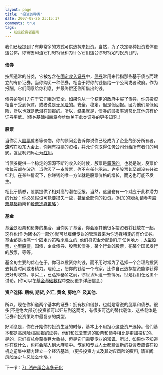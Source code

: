```yaml
---
layout: page
title: "投资的种类"
date: 2007-08-26 23:15:17
comments: true
tags:
  - 初级投资者指南
---
```

我们已经提到了有非常多的方式可供选择来投资。当然，为了决定哪种投资载体更适合你，你需要知道它们的特征和为什么它们适合你的特定的投资目的。

#### 债券

按照通常的分类，它被包含在[固定收入证券](http://www.investopedia.com/terms/f/fixed-incomesecurity.asp)中，[债券](http://www.investopedia.com/terms/b/bond.asp)常用来代指那些基于债务而建立的有价证券。当你购买一种债券，相当于将你的钱借给一个公司或者政府。作为报酬，它们同意给你利息，并最终偿还你所借出的钱。

债券的吸引力在于它们相对安全。如果你从一个稳定的政府中买了债券，你的投资相当于受到保障，或者说是[无风险的](http://www.investopedia.com/terms/r/riskfreeasset.asp)。安全，稳定，但是低回报。因为他们是低[风险](http://www.investopedia.com/terms/r/risk.asp)，所以也就是低潜在回报的。所以，结果就是，债券的回报率通常比其他的有价证券要低。([债券基础](http://www.investopedia.com/university/bonds/)指南将会给你关于此类证券的更多知识。)

#### 股票

当你买入[股票](http://www.investopedia.com/terms/s/stock.asp)或者等价物，你的顾问会告诉你说你已经成为了企业的部分所有者。**这时**在股东大会上，你拥有投票的资格，并允许你取得任何公司分给所有者们的利润。这些利润称之为[红利](http://www.investopedia.com/terms/d/dividend.asp)。

当债券提供一个稳定的源源不断的收入的时候，股票是[震荡的](http://www.investopedia.com/terms/v/volatility.asp)。也就是说，股票价格每天都在波动。当你买了一支股票，你不有任何承诺。许多股票甚至都没有分过红利，在某些情况下，你赚钱的唯一方法就是股票价格的增长，而这也可能不发生。

相比于债券，股票提供了相对高的潜在回报。当然，这里也有一个对应于此种潜力的代价：你必须假设可能要损失一些，甚至全部你的投资。(附加的阅读,请参考[股票基础](http://www.investopedia.com/university/stocks/)指南和[股票选择策略](http://www.investopedia.com/university/stockpicking/).)

#### 基金

[基金](http://www.investopedia.com/terms/m/mutualfund.asp)是股票和债券的集合。当你买了基金，你会跟其他很多投资者将钱放在一起，这样你(作为团体的一部分)就可以雇佣专业的管理者来为你选择特定的有价证券。基金都是按照一个固定的策略来建立的, 他们将资金分配到几乎任何地方：[大型股票](http://www.investopedia.com/terms/l/large-cap.asp)，[小型股票](http://www.investopedia.com/terms/s/small-cap.asp)，国债，企业债券，股票和债券，某个行业的股票，在某个国家发行的股票，等等。

基金的主要的优点在于，你可以投资你的钱，而不用时常为了选择一个合理的投资去耗费时间或者精力。理论上，把你的钱给一个专家，比你自己选择投资能够获得更好的收益。事实上，在选择基金之前，你应该知道一些情况，但是我们在这里不讨论。(你可以在[基金基础教程](http://www.investopedia.com/university/mutualfunds/)中查阅更多详细信息.)

#### 资产选择: 期权, 期货, 外汇, 黄金, 房地产, 及其他.

所以，现在你知道两个基本的证券：拥有权和借款，也就是常说的股票和债券。很多(不是绝大部分)投资都可以归结到这两类，有很多可选的替代载体，这些载体是证券和投资策略中最复杂的类型。

好消息是，你在开始你的投资生涯的时候，基本上不用担心这些资产选择。他们基本都是高风险/高回报的证券，他们和过去普通的股票和债券相比是更加投机的。 是的，它们有机会获得巨大收益，但是它们需要专业的知识。所以，如果你不知道你在做什么，你将会陷入到大麻烦中。专家和专业人士都建议新的投资者应该在投 机之前集中精力建立一个经济基础。(更多投资方式及其对应风险的资料, 请查阅: [风险决定与风险金字塔](http://www.investopedia.com/articles/basics/03/050203.asp)。)

下一节：[7）资产组合与多元化](/invest/portfolios-and-diversification.html)